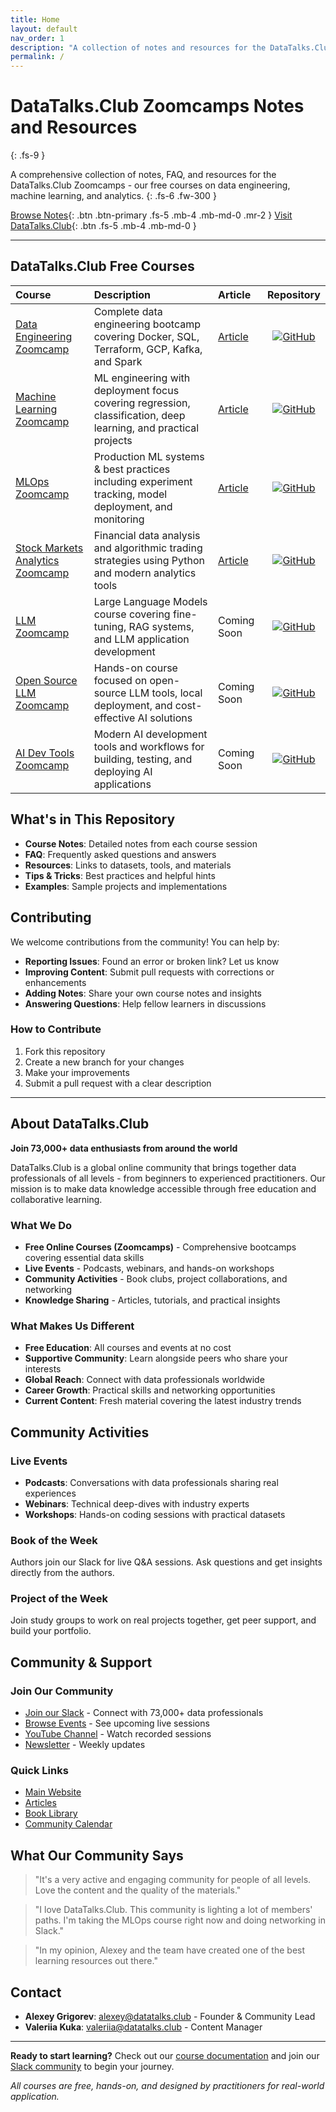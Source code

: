```yaml
---
title: Home
layout: default
nav_order: 1
description: "A collection of notes and resources for the DataTalks.Club Zoomcamps, our free courses."
permalink: /
---
```


# DataTalks.Club Zoomcamps Notes and Resources
{: .fs-9 }

A comprehensive collection of notes, FAQ, and resources for the DataTalks.Club Zoomcamps - our free courses on data engineering, machine learning, and analytics.
{: .fs-6 .fw-300 }

[Browse Notes](/docs/){: .btn .btn-primary .fs-5 .mb-4 .mb-md-0 .mr-2 }
[Visit DataTalks.Club](https://datatalks.club/){: .btn .fs-5 .mb-4 .mb-md-0 }

---

## DataTalks.Club Free Courses

| Course | Description | Article | Repository |
|:---|:---|:---|:---:|
| [Data Engineering Zoomcamp](https://github.com/DataTalksClub/data-engineering-zoomcamp) | Complete data engineering bootcamp covering Docker, SQL, Terraform, GCP, Kafka, and Spark | [Article](https://datatalks.club/blog/data-engineering-zoomcamp.html) | [![GitHub](https://img.shields.io/github/stars/DataTalksClub/data-engineering-zoomcamp?style=social)](https://github.com/DataTalksClub/data-engineering-zoomcamp) |
| [Machine Learning Zoomcamp](https://github.com/DataTalksClub/machine-learning-zoomcamp) | ML engineering with deployment focus covering regression, classification, deep learning, and practical projects | [Article](https://datatalks.club/blog/machine-learning-zoomcamp.html) | [![GitHub](https://img.shields.io/github/stars/DataTalksClub/machine-learning-zoomcamp?style=social)](https://github.com/DataTalksClub/machine-learning-zoomcamp) |
| [MLOps Zoomcamp](https://github.com/DataTalksClub/mlops-zoomcamp) | Production ML systems & best practices including experiment tracking, model deployment, and monitoring | [Article](https://datatalks.club/blog/mlops-zoomcamp.html) | [![GitHub](https://img.shields.io/github/stars/DataTalksClub/mlops-zoomcamp?style=social)](https://github.com/DataTalksClub/mlops-zoomcamp) |
| [Stock Markets Analytics Zoomcamp](https://github.com/DataTalksClub/stock-markets-analytics-zoomcamp) |  Financial data analysis and algorithmic trading strategies using Python and modern analytics tools | [Article](https://pythoninvest.com/course) | [![GitHub](https://img.shields.io/github/stars/DataTalksClub/stock-markets-analytics-zoomcamp?style=social)](https://github.com/DataTalksClub/stock-markets-analytics-zoomcamp) |
| [LLM Zoomcamp](https://github.com/DataTalksClub/llm-zoomcamp) |  Large Language Models course covering fine-tuning, RAG systems, and LLM application development | Coming Soon | [![GitHub](https://img.shields.io/github/stars/DataTalksClub/llm-zoomcamp?style=social)](https://github.com/DataTalksClub/llm-zoomcamp) |
| [Open Source LLM Zoomcamp](https://github.com/DataTalksClub/open-source-llm-zoomcamp) | Hands-on course focused on open-source LLM tools, local deployment, and cost-effective AI solutions | Coming Soon | [![GitHub](https://img.shields.io/github/stars/DataTalksClub/open-source-llm-zoomcamp?style=social)](https://github.com/DataTalksClub/open-source-llm-zoomcamp) |
| [AI Dev Tools Zoomcamp](https://github.com/DataTalksClub/ai-dev-tools-zoomcamp) | Modern AI development tools and workflows for building, testing, and deploying AI applications | Coming Soon | [![GitHub](https://img.shields.io/github/stars/DataTalksClub/ai-dev-tools-zoomcamp?style=social)](https://github.com/DataTalksClub/ai-dev-tools-zoomcamp) |

## What's in This Repository

- **Course Notes**: Detailed notes from each course session
- **FAQ**: Frequently asked questions and answers
- **Resources**: Links to datasets, tools, and materials
- **Tips & Tricks**: Best practices and helpful hints
- **Examples**: Sample projects and implementations

## Contributing

We welcome contributions from the community! You can help by:

- **Reporting Issues**: Found an error or broken link? Let us know
- **Improving Content**: Submit pull requests with corrections or enhancements
- **Adding Notes**: Share your own course notes and insights
- **Answering Questions**: Help fellow learners in discussions

### How to Contribute
1. Fork this repository
2. Create a new branch for your changes
3. Make your improvements
4. Submit a pull request with a clear description

---

## About DataTalks.Club

**Join 73,000+ data enthusiasts from around the world**

DataTalks.Club is a global online community that brings together data professionals of all levels - from beginners to experienced practitioners. Our mission is to make data knowledge accessible through free education and collaborative learning.

### What We Do

- **Free Online Courses (Zoomcamps)** - Comprehensive bootcamps covering essential data skills
- **Live Events** - Podcasts, webinars, and hands-on workshops
- **Community Activities** - Book clubs, project collaborations, and networking
- **Knowledge Sharing** - Articles, tutorials, and practical insights

### What Makes Us Different

- **Free Education**: All courses and events at no cost
- **Supportive Community**: Learn alongside peers who share your interests
- **Global Reach**: Connect with data professionals worldwide
- **Career Growth**: Practical skills and networking opportunities
- **Current Content**: Fresh material covering the latest industry trends

## Community Activities

### Live Events
- **Podcasts**: Conversations with data professionals sharing real experiences
- **Webinars**: Technical deep-dives with industry experts
- **Workshops**: Hands-on coding sessions with practical datasets

### Book of the Week
Authors join our Slack for live Q&A sessions. Ask questions and get insights directly from the authors.

### Project of the Week
Join study groups to work on real projects together, get peer support, and build your portfolio.

## Community & Support

### Join Our Community
- [Join our Slack](https://datatalks.club/slack.html) - Connect with 73,000+ data professionals
- [Browse Events](http://lu.ma/dtc-events) - See upcoming live sessions
- [YouTube Channel](https://www.youtube.com/@DataTalksClub) - Watch recorded sessions
- [Newsletter](https://us19.campaign-archive.com/home/?u=0d7822ab98152f5afc118c176&id=97178021aa) - Weekly updates

### Quick Links
- [Main Website](https://datatalks.club/)
- [Articles](https://datatalks.club/articles.html)
- [Book Library](https://datatalks.club/books.html)
- [Community Calendar](https://calendar.google.com/calendar/?cid=ZjhxaWRqbnEwamhzY3A4ODA5azFlZ2hzNjBAZ3JvdXAuY2FsZW5kYXIuZ29vZ2xlLmNvbQ)

## What Our Community Says

> "It's a very active and engaging community for people of all levels. Love the content and the quality of the materials."

> "I love DataTalks.Club. This community is lighting a lot of members' paths. I'm taking the MLOps course right now and doing networking in Slack."

> "In my opinion, Alexey and the team have created one of the best learning resources out there."

## Contact

- **Alexey Grigorev**: [alexey@datatalks.club](mailto:alexey@datatalks.club) - Founder & Community Lead
- **Valeriia Kuka**: [valeriia@datatalks.club](mailto:valeriia@datatalks.club) - Content Manager

---

**Ready to start learning?** Check out our [course documentation](docs/) and join our [Slack community](https://datatalks.club/slack.html) to begin your journey.

*All courses are free, hands-on, and designed by practitioners for real-world application.* 